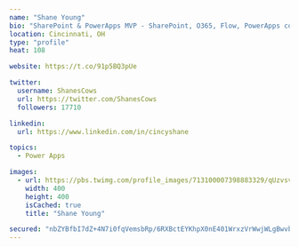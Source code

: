 ```yaml
---
name: "Shane Young"
bio: "SharePoint & PowerApps MVP - SharePoint, O365, Flow, PowerApps consulting? @PowerApps911 | Pure Snark? You found it."
location: Cincinnati, OH
type: "profile"
heat: 108

website: https://t.co/91p5BQ3pUe

twitter:
  username: ShanesCows
  url: https://twitter.com/ShanesCows
  followers: 17710

linkedin:
  url: https://www.linkedin.com/in/cincyshane

topics:
  - Power Apps

images:
  - url: https://pbs.twimg.com/profile_images/713100007398883329/qUzvsvQ3_400x400.jpg
    width: 400
    height: 400
    isCached: true
    title: "Shane Young"

secured: "nbZYBfbI7dZ+4N7i0fqVemsbRp/6RXBctEYKhpX0nE401WrxzVrWwjWLgBwvbMvrj9LChFkI9wEgyyp53JCd/cI340Ycs195E7euQXjA9JkSsR23z3zux7Yjo8VG0Xv3va4feJNKvzcky7CWaBJcxdaXAkJEz03m7Og+ffkTKfyoVWhKmUk3QK5RIE8mRh1PqGUYl0g3fTD2TKDfspGYUA2qfi3pxrkdHr+7cpqiPVgMABdSpE3lO20za5VF0tADFX6oj95F8u5YjQRZzElobFy3+Vfczr5D3o5Y6/J6G65A6aU5xy2Barqy5Dj3oc0emqCL+T0tz4YVqpih57FIN5sopRZTESaTRes/YZ0PVysV1z1j6zulvZ0lcB49ObgSaOqJmAXXCz/GrYRcA0i+YT/Ruvq2ifmWr55GVlIJ/Zk=;5pWn+g6VSKnBRXN5mZ1wQw=="
---
```


